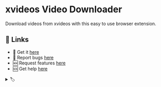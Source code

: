 # xvideos Video Downloader

Download videos from xvideos with this easy to use browser extension.

<!-- Video -->

## 🔗 Links

- 🎁 Get it [here](https://serp.ly/xvideos-video-downloader)
- 🐛 Report bugs [here](https://github.com/serpxxx/xvideos-video-downloader/issues)
- 🆕 Request features [here](https://github.com/serpxxx/xvideos-video-downloader/issues)
- 🆘 Get help [here](https://support.serp.co/)



<!-- ## Downloading videos from xvideos  -->
<!-- a paragraph or two discussing the various types of videos, and technologies employed by xvideos for serving and protecting videos.  -->


<!-- ## Screenshots -->
<!-- Screenshots -->


<!-- ## Permissions justification -->
<!-- Permissions justification -->


<details>
  <summary> 🏷️ </summary>

<!-- keyword list -->

</details>


